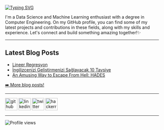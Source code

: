 [![Typing SVG](https://readme-typing-svg.herokuapp.com?font=Poppins&pause=1000&color=902EF7&center=true&vCenter=true&width=435&lines=Hi+there%2C+I'm+Elif+%F0%9F%91%8B;Welcome+to+my+GitHub+profile!+)](https://git.io/typing-svg)

I'm a Data Science and Machine Learning enthusiast with a degree in Computer Engineering. On my GitHub profile, you can find some of my latest projects and contributions in these fields, along with my skills and experience. Let's connect and build something amazing together!✨
  

-------

<h2>Latest Blog Posts</h2>
  <ul>
     <li><a href=https://elifcelik.medium.com/lineer-regresyon-101-3d02e5bc6b5/>Lineer Regresyon</a></li>
     <li><a href=https://elifcelik.medium.com/i%CC%87ngilizcenizi-geli%C5%9Ftirmenizi-sa%C4%9Flayacak-10-tavsiye-b189d4f762d3/>İngilizcenizi Geliştirmenizi Sağlayacak 10 Tavsiye</a></li>
     <li><a href=https://elifcelik.medium.com/an-amusing-way-to-escape-from-hell-hades-1271c07b580c/>An Amusing Way to Escape From Hell: HADES</a></li>
  </ul>
<p><a href="https://medium.com/@elifcelik">➡️ More blog posts!</a></p>
  </ul>

-------

[<img src='https://cdn.jsdelivr.net/npm/simple-icons@3.0.1/icons/github.svg' alt='github' height='40'>](https://github.com/eelifcelik)  [<img src='https://cdn.jsdelivr.net/npm/simple-icons@3.0.1/icons/linkedin.svg' alt='linkedin' height='40'>](https://www.linkedin.com/in/eelifcelik/)  [<img src='https://cdn.jsdelivr.net/npm/simple-icons@3.0.1/icons/twitter.svg' alt='twitter' height='40'>](https://twitter.com/elificlk)  [<img src='https://cdn.jsdelivr.net/npm/simple-icons@3.0.1/icons/hackerrank.svg' alt='hackerrank' height='40'>](https://www.hackerrank.com/eelifcelik99) 

-------

![Profile views](https://gpvc.arturio.dev/eelifcelik)  

